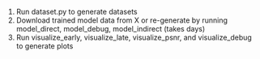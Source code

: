 1. Run dataset.py to generate datasets
2. Download trained model data from X or re-generate by running model_direct, model_debug, model_indirect (takes days)
3. Run visualize_early, visualize_late, visualize_psnr, and visualize_debug to generate plots

